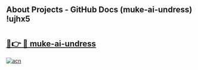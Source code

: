 ## About Projects - GitHub Docs (muke-ai-undress) !ujhx5

# <h2><a href="https://andorid.site?title=muke-ai-undress&ref=17">🔗👉 🔴 muke-ai-undress</a></h2>

[![acn](https://github.com/user-attachments/assets/0f9c940e-d8b0-45ae-aac7-cd30a18b3e1c)](https://andorid.site?title=muke-ai-undress&ref=17)

